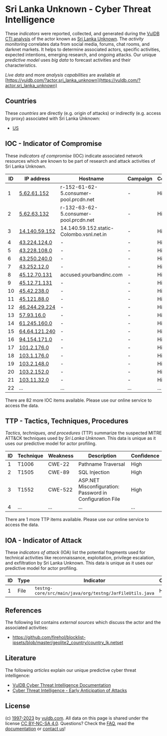 # Sri Lanka Unknown - Cyber Threat Intelligence

These _indicators_ were reported, collected, and generated during the [VulDB CTI analysis](https://vuldb.com/?kb.cti) of the actor known as [Sri Lanka Unknown](https://vuldb.com/?actor.sri_lanka_unknown). The _activity monitoring_ correlates data from social media, forums, chat rooms, and darknet markets. It helps to determine associated actors, specific activities, expected intentions, emerging research, and ongoing attacks. Our unique _predictive model_ uses _big data_ to forecast activities and their characteristics.

_Live data_ and more _analysis capabilities_ are available at [https://vuldb.com/?actor.sri_lanka_unknown](https://vuldb.com/?actor.sri_lanka_unknown)

## Countries

These _countries_ are directly (e.g. origin of attacks) or indirectly (e.g. access by proxy) associated with Sri Lanka Unknown:

* [US](https://vuldb.com/?country.us)

## IOC - Indicator of Compromise

These _indicators of compromise_ (IOC) indicate associated network resources which are known to be part of research and attack activities of Sri Lanka Unknown.

ID | IP address | Hostname | Campaign | Confidence
-- | ---------- | -------- | -------- | ----------
1 | [5.62.61.152](https://vuldb.com/?ip.5.62.61.152) | r-152-61-62-5.consumer-pool.prcdn.net | - | High
2 | [5.62.63.132](https://vuldb.com/?ip.5.62.63.132) | r-132-63-62-5.consumer-pool.prcdn.net | - | High
3 | [14.140.59.152](https://vuldb.com/?ip.14.140.59.152) | 14.140.59.152.static-Colombo.vsnl.net.in | - | High
4 | [43.224.124.0](https://vuldb.com/?ip.43.224.124.0) | - | - | High
5 | [43.228.108.0](https://vuldb.com/?ip.43.228.108.0) | - | - | High
6 | [43.250.240.0](https://vuldb.com/?ip.43.250.240.0) | - | - | High
7 | [43.252.12.0](https://vuldb.com/?ip.43.252.12.0) | - | - | High
8 | [45.12.70.131](https://vuldb.com/?ip.45.12.70.131) | accused.yourbandinc.com | - | High
9 | [45.12.71.131](https://vuldb.com/?ip.45.12.71.131) | - | - | High
10 | [45.42.238.0](https://vuldb.com/?ip.45.42.238.0) | - | - | High
11 | [45.121.88.0](https://vuldb.com/?ip.45.121.88.0) | - | - | High
12 | [46.244.29.224](https://vuldb.com/?ip.46.244.29.224) | - | - | High
13 | [57.93.16.0](https://vuldb.com/?ip.57.93.16.0) | - | - | High
14 | [61.245.160.0](https://vuldb.com/?ip.61.245.160.0) | - | - | High
15 | [64.64.121.240](https://vuldb.com/?ip.64.64.121.240) | - | - | High
16 | [94.154.171.0](https://vuldb.com/?ip.94.154.171.0) | - | - | High
17 | [101.2.176.0](https://vuldb.com/?ip.101.2.176.0) | - | - | High
18 | [103.1.176.0](https://vuldb.com/?ip.103.1.176.0) | - | - | High
19 | [103.2.148.0](https://vuldb.com/?ip.103.2.148.0) | - | - | High
20 | [103.2.152.0](https://vuldb.com/?ip.103.2.152.0) | - | - | High
21 | [103.11.32.0](https://vuldb.com/?ip.103.11.32.0) | - | - | High
22 | ... | ... | ... | ...

There are 82 more IOC items available. Please use our online service to access the data.

## TTP - Tactics, Techniques, Procedures

_Tactics, techniques, and procedures_ (TTP) summarize the suspected MITRE ATT&CK techniques used by _Sri Lanka Unknown_. This data is unique as it uses our predictive model for actor profiling.

ID | Technique | Weakness | Description | Confidence
-- | --------- | -------- | ----------- | ----------
1 | T1006 | CWE-22 | Pathname Traversal | High
2 | T1505 | CWE-89 | SQL Injection | High
3 | T1552 | CWE-522 | ASP.NET Misconfiguration: Password in Configuration File | High
4 | ... | ... | ... | ...

There are 1 more TTP items available. Please use our online service to access the data.

## IOA - Indicator of Attack

These _indicators of attack_ (IOA) list the potential fragments used for technical activities like reconnaissance, exploitation, privilege escalation, and exfiltration by Sri Lanka Unknown. This data is unique as it uses our predictive model for actor profiling.

ID | Type | Indicator | Confidence
-- | ---- | --------- | ----------
1 | File | `testng-core/src/main/java/org/testng/JarFileUtils.java` | High

## References

The following list contains _external sources_ which discuss the actor and the associated activities:

* https://github.com/firehol/blocklist-ipsets/blob/master/geolite2_country/country_lk.netset

## Literature

The following _articles_ explain our unique predictive cyber threat intelligence:

* [VulDB Cyber Threat Intelligence Documentation](https://vuldb.com/?kb.cti)
* [Cyber Threat Intelligence - Early Anticipation of Attacks](https://www.scip.ch/en/?labs.20201022)

## License

(c) [1997-2023](https://vuldb.com/?kb.changelog) by [vuldb.com](https://vuldb.com/?kb.about). All data on this page is shared under the license [CC BY-NC-SA 4.0](https://creativecommons.org/licenses/by-nc-sa/4.0/). Questions? Check the [FAQ](https://vuldb.com/?kb.faq), read the [documentation](https://vuldb.com/?kb) or [contact us](https://vuldb.com/?contact)!
